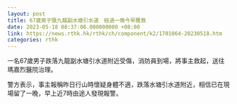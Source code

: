 ```yaml
---
layout: post
title: 67歲男子墮九龍副水塘引水道　經過一晚今早獲救
date: 2023-05-18 08:37:08.000000000 +08:00
link: https://news.rthk.hk/rthk/ch/component/k2/1701064-20230518.htm
categories: rthk
---
```


一名67歲男子跌落九龍副水塘引水道附近受傷，消防員到場，將事主救起，送往瑪嘉烈醫院治理。

警方表示，事主報稱昨日行山時懷疑身體不適，跌落水塘引水道附近，相信已在現場留了一晚，早上近7時由途人發現報警。
